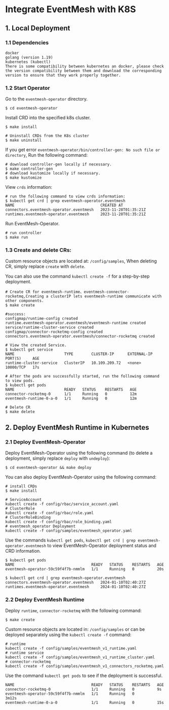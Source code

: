 # Integrate EventMesh with K8S

## 1. Local Deployment

### 1.1 Dependencies

```
docker
golang (version 1.19)
kubernetes (kubectl)
There is some compatibility between kubernetes an docker, please check the version compatibility between them and download the corresponding version to ensure that they work properly together.
```

### 1.2 Start Operator

Go to the `eventmesh-operator` directory.

```shell
$ cd eventmesh-operator
```

Install CRD into the specified k8s cluster.

```shell
$ make install

# Uninstall CRDs from the K8s cluster
$ make uninstall
```

If you get error `eventmesh-operator/bin/controller-gen: No such file or directory`, Run the following command:

```shell
# download controller-gen locally if necessary.
$ make controller-gen
# download kustomize locally if necessary.
$ make kustomize
```

View `crds` information:

```shell
# run the following command to view crds information:
$ kubectl get crd | grep eventmesh-operator.eventmesh
NAME                                      CREATED AT
connectors.eventmesh-operator.eventmesh   2023-11-28T01:35:21Z
runtimes.eventmesh-operator.eventmesh     2023-11-28T01:35:21Z
```

Run EventMesh-Operator.

```shell
# run controller
$ make run
```

### 1.3 Create and delete CRs:

Custom resource objects are located at: `/config/samples`, When deleting CR, simply replace `create` with `delete`.

You can also use the command `kubectl create -f` for a step-by-step deployment.

```shell
# Create CR for eventmesh-runtime、eventmesh-connector-rocketmq,Creating a clusterIP lets eventmesh-runtime communicate with other components.
$ make create

#success:
configmap/runtime-config created
runtime.eventmesh-operator.eventmesh/eventmesh-runtime created
service/runtime-cluster-service created
configmap/connector-rocketmq-config created
connectors.eventmesh-operator.eventmesh/connector-rocketmq created

# View the created Service.
$ kubectl get service
NAME                      TYPE        CLUSTER-IP      EXTERNAL-IP   PORT(S)     AGE
runtime-cluster-service   ClusterIP   10.109.209.72   <none>        10000/TCP   17s

# After the pods are successfully started, run the following command to view pods.
$ kubectl get pods 
NAME                      READY   STATUS    RESTARTS   AGE
connector-rocketmq-0      1/1     Running   0          12m
eventmesh-runtime-0-a-0   1/1     Running   0          12m

# Delete CR
$ make delete
```

## 2. Deploy EventMesh Runtime in Kubernetes

### 2.1 Deploy EventMesh-Operator

Deploy EventMesh-Operator using the following command (to delete a deployment, simply replace `deploy` with `undeploy`):

```shell
$ cd eventmesh-operator && make deploy
```

You can also deploy EventMesh-Operator using the following command:

```shell
# install CRDs
$ make install

# ServiceAccount
kubectl create -f config/rbac/service_account.yaml
# ClusterRole
kubectl create -f config/rbac/role.yaml
# ClusterRoleBinding
kubectl create -f config/rbac/role_binding.yaml
# eventmesh_operator Deployment
kubectl create -f config/samples/eventmesh_operator.yaml
```

Use the commands `kubectl get pods`, `kubectl get crd | grep eventmesh-operator.eventmesh` to view EventMesh-Operator deployment status and CRD information.

```shell
$ kubectl get pods
NAME                                  READY   STATUS    RESTARTS   AGE
eventmesh-operator-59c59f4f7b-nmmlm   1/1     Running   0          20s

$ kubectl get crd | grep eventmesh-operator.eventmesh
connectors.eventmesh-operator.eventmesh   2024-01-10T02:40:27Z
runtimes.eventmesh-operator.eventmesh     2024-01-10T02:40:27Z
```

### 2.2 Deploy EventMesh Runtime

Deploy `runtime`, `connector-rocketmq` with the following command:

```shell
$ make create
```

Custom resource objects are located in: `/config/samples` or can be deployed separately using the `kubectl create -f` command:

```shell
# runtime
kubectl create -f config/samples/eventmesh_v1_runtime.yaml
# runtime service
kubectl create -f config/samples/eventmesh_v1_runtime_cluster.yaml
# connector-rocketmq
kubectl create -f config/samples/eventmesh_v1_connectors_rocketmq.yaml
```

Use the command `kubectl get pods` to see if the deployment is successful.

```shell
NAME                                  READY   STATUS    RESTARTS   AGE
connector-rocketmq-0                  1/1     Running   0          9s
eventmesh-operator-59c59f4f7b-nmmlm   1/1     Running   0          3m12s
eventmesh-runtime-0-a-0               1/1     Running   0          15s
```